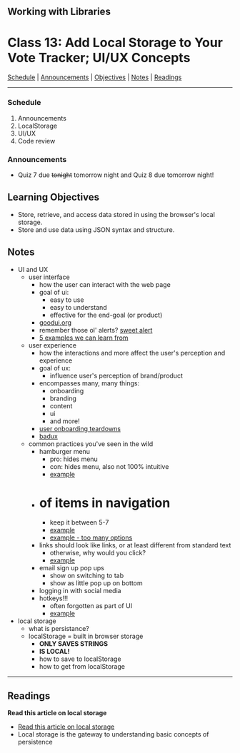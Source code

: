 ## **Working with Libraries**
# Class 13: Add Local Storage to Your Vote Tracker; UI/UX Concepts

[Schedule](#schedule) | [Announcements](#announcements) | [Objectives](#learning-objectives) | [Notes](#notes) | [Readings](#readings)


<hr></hr>

### Schedule
1. Announcements
1. LocalStorage
1. UI/UX
1. Code review

### Announcements
* Quiz 7 due <s>tonight</s> tomorrow night and Quiz 8 due tomorrow night!

## Learning Objectives
- Store, retrieve, and access data stored in using the browser's local storage.
- Store and use data using JSON syntax and structure.

## Notes
* UI and UX
    * user interface
        * how the user can interact with the web page
        * goal of ui:
            - easy to use
            - easy to understand
            - effective for the end-goal (or product)
        * [goodui.org](http://www.goodui.org/)
        * remember those ol' alerts? [sweet alert](http://www.javascripting.com/view/sweetalert)
        * [5 examples we can learn from](https://www.interaction-design.org/literature/article/bad-design-vs-good-design-5-examples-we-can-learn-frombad-design-vs-good-design-5-examples-we-can-learn-from-130706)
    * user experience
        * how the interactions and more affect the user's perception and experience
        * goal of ux:
            * influence user's perception of brand/product
        * encompasses many, many things:
            - onboarding
            - branding
            - content
            - ui
            - and more!
        * [user onboarding teardowns](https://www.useronboard.com/onboarding-teardowns/)
        * [badux](http://badux.tumblr.com/)
    * common practices you've seen in the wild
        - hamburger menu
            - pro: hides menu
            - con: hides menu, also not 100% intuitive
            - [example](https://theoutline.com/)
        - # of items in navigation
            - keep it between 5-7
            - [example](https://wordpress.com/)
            - [example - too many options](https://www.usatoday.com/)
        - links should look like links, or at least different from standard text
            - otherwise, why would you click?
            - [example](http://www.goodui.org/)
        - email sign up pop ups
          - show on switching to tab
          - show as little pop up on bottom
        - logging in with social media
        - hotkeys!!!
            - often forgotten as part of UI
            - [example](https://workflowy.com/)
* local storage
    * what is persistance?
    * localStorage = built in browser storage
        * **ONLY SAVES STRINGS**
        * **IS LOCAL!**
        * how to save to localStorage
        * how to get from localStorage

<hr></hr>

## Readings

**Read this article on local storage**

- [Read this article on local storage](http://diveintohtml5.info/storage.html)
- Local storage is the gateway to understanding basic concepts of persistence

